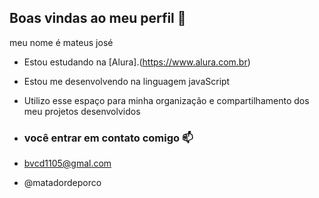 ## Boas vindas ao meu perfil 💙

meu nome é mateus josé

- Estou estudando na [Alura].(https://www.alura.com.br)
- Estou me desenvolvendo na linguagem javaScript
- Utilizo esse espaço para minha organização e compartilhamento dos meu projetos desenvolvidos

- ### você entrar em contato comigo 📫

- bvcd1105@gmal.com

- @matadordeporco
